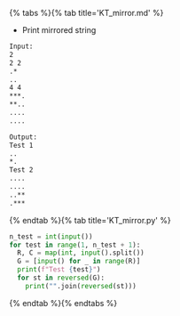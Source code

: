 {% tabs %}{% tab title='KT_mirror.md' %}

* Print mirrored string

```txt
Input:
2
2 2
.*
..
4 4
***.
**..
....
....

Output:
Test 1
..
*.
Test 2
....
....
..**
.***
```

{% endtab %}{% tab title='KT_mirror.py' %}

```py
n_test = int(input())
for test in range(1, n_test + 1):
  R, C = map(int, input().split())
  G = [input() for _ in range(R)]
  print(f"Test {test}")
  for st in reversed(G):
    print("".join(reversed(st)))
```

{% endtab %}{% endtabs %}
